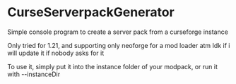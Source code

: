 # CurseServerpackGenerator
 Simple console program to create a server pack from a curseforge instance

Only tried for 1.21, and supporting only neoforge for a mod loader atm
Idk if i will update it if nobody asks for it

To use it, simply put it into the instance folder of your modpack, or run it with --instanceDir <path>